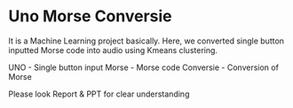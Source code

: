 # Uno Morse Conversie

It is a Machine Learning project basically.
Here, we converted single button inputted Morse code into audio using Kmeans clustering.

UNO - Single button input
Morse - Morse code
Conversie - Conversion of Morse

Please look Report & PPT for clear understanding
